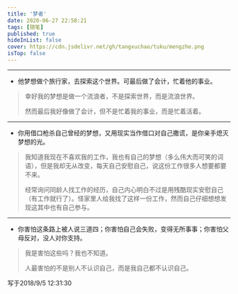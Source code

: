 ```yaml
---
title: '梦者'
date: 2020-06-27 22:58:21
tags: [随笔]
published: true
hideInList: false
cover: https://cdn.jsdelivr.net/gh/tangxuchao/tuku/mengzhe.png
isTop: false
---
```


----------
- 他梦想做个旅行家，去探索这个世界。可最后做了会计，忙着他的事业。
> 幸好我的梦想是做一个流浪者，不是探索世界，而是流浪世界。
> 
> 然而最后我好像做了会计，但不是忙着我的事业，而是忙着活着。

----------

- 你用借口枪杀自己曾经的梦想，又用现实当作借口对自己撒谎，是你亲手熄灭梦想的光。
> 我知道我现在不喜欢我的工作，我也有自己的梦想（多么伟大而可笑的词语），但是我却无从改变，每天自己安慰自己，说这份工作很多人想要都要不来。
> 
> 经常询问同龄人找工作的经历，自己内心明白不过是用残酷现实安慰自己（有工作就行了）。怪家里人给我找了这样一份工作，然而自己仔细想想发现这其中也有自己参与。

----------

- 你害怕这条路上被人说三道四；你害怕自己会失败，变得无所事事；你害怕父母反对，没人对你支持。
> 我是害怕这些吗？我也不知道。
> 
> 人最害怕的不是别人不认识自己，而是我自己都不认识自己。

写于2018/9/5 12:31:30 